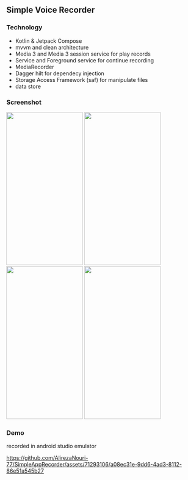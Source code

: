 ## Simple Voice Recorder 

### Technology
- Kotlin & Jetpack Compose
- mvvm and clean architecture
- Media 3 and Media 3 session service for play records
- Service and Foreground service for continue recording
- MediaRecorder
- Dagger hilt for dependecy injection
- Storage Access Framework (saf) for manipulate files
- data store

### Screenshot
<img src="https://github.com/AlirezaNouri-77/SimpleAppRecorder/assets/71293106/8cc7feb9-041b-47f6-820d-7d9ca20f6928" width="200" height="400"> <img src="https://github.com/AlirezaNouri-77/SimpleAppRecorder/assets/71293106/cb3854ea-3f7f-4815-a1b9-24698e11b203" width="200" height="400"> <img src="https://github.com/AlirezaNouri-77/SimpleAppRecorder/assets/71293106/16e53cc5-f811-45fe-ad86-45212a733f0a" width="200" height="400"> <img src="https://github.com/AlirezaNouri-77/SimpleAppRecorder/assets/71293106/9d92a524-050b-4ec8-b1c9-ecca59d7a4da" width="200" height="400">

### Demo
recorded in android studio emulator

https://github.com/AlirezaNouri-77/SimpleAppRecorder/assets/71293106/a08ec31e-9dd6-4ad3-8112-86e51a545b27

